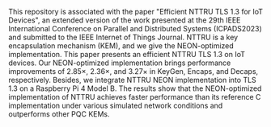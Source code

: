 This repository is associated with the paper "Efficient NTTRU TLS 1.3 for IoT Devices", an extended version of the work presented at the 29th IEEE International Conference on Parallel and Distributed Systems (ICPADS2023) and submitted to the IEEE Internet of Things Journal. NTTRU is a key encapsulation mechanism (KEM), and we give the NEON-optimized implementation. 
This paper presents an efficient NTTRU TLS 1.3 on IoT devices.  Our NEON-optimized implementation brings performance improvements of 2.85×, 2.36×, and 3.27× in KeyGen, Encaps, and Decaps, respectively. Besides, we integrate NTTRU NEON implementation into TLS 1.3 on a Raspberry Pi 4 Model B. The results show that the NEON-optimized implementation of NTTRU achieves faster performance than its reference C implementation under various simulated network conditions and outperforms other PQC KEMs. 
